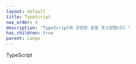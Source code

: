 ```yaml
---
layout: default
title: TypeScript
nav_order: 4
description: "TypeScript와 관련된 글을 포스팅합니다."
has_children: true
parent: Langs
---
```

TypeScript